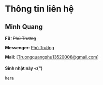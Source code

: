 # Thông tin liên hệ
## **Minh Quang**
**FB:** ~~Phú Trương~~

**Messenger:** [Phú Trương](https://www.facebook.com/messages/t/ichisantoshi.1406)

**Mail:** [Truongquangphu13520006@gmail.com]

#### Sinh nhật này <(")
[`here`](https://ichisantoshi.ga/birthday)

